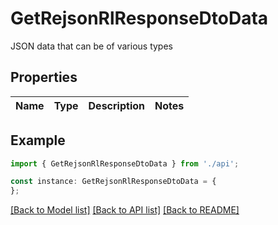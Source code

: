# GetRejsonRlResponseDtoData

JSON data that can be of various types

## Properties

Name | Type | Description | Notes
------------ | ------------- | ------------- | -------------

## Example

```typescript
import { GetRejsonRlResponseDtoData } from './api';

const instance: GetRejsonRlResponseDtoData = {
};
```

[[Back to Model list]](../README.md#documentation-for-models) [[Back to API list]](../README.md#documentation-for-api-endpoints) [[Back to README]](../README.md)
